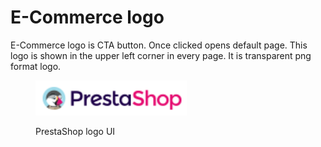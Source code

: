 # E-Commerce logo

E-Commerce logo is CTA button. Once clicked opens default page. This logo is shown in the upper left corner in every page. It is transparent png format logo.

<figure><img src="../../../.gitbook/assets/image (7) (3).png" alt=""><figcaption><p>PrestaShop logo UI</p></figcaption></figure>
